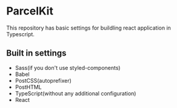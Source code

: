 # ParcelKit
This repository has basic settings for buildling react application in Typescript.
## Built in settings
* Sass(if you don't use styled-components) 
* Babel
* PostCSS(autoprefixer)
* PostHTML
* TypeScript(without any additional configuration)
* React

